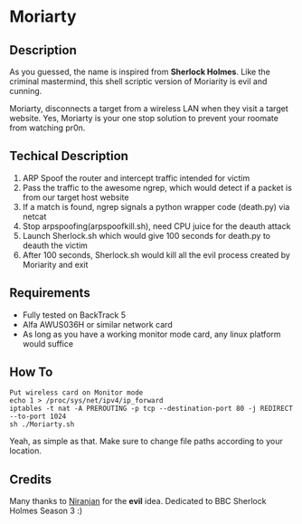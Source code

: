 Moriarty
==========

Description
-----------

As you guessed, the name is inspired from **Sherlock Holmes**. Like the criminal mastermind, this
shell scriptic version of Moriarity is evil and cunning.

Moriarty, disconnects a target from a wireless LAN when they visit a target website. Yes, Moriarty is
your one stop solution to prevent your roomate from watching pr0n.

Techical Description
-------------------

1. ARP Spoof the router and intercept traffic intended for victim
2. Pass the traffic to the awesome ngrep, which would detect if a packet is from our target host website
3. If a match is found, ngrep signals a python wrapper code (death.py) via netcat
4. Stop arpspoofing(arpspoofkill.sh), need CPU juice for the deauth attack
5. Launch Sherlock.sh which would give 100 seconds for death.py to deauth the victim
6. After 100 seconds, Sherlock.sh would kill all the evil process created by Moriarity and exit

Requirements
-----------
* Fully tested on BackTrack 5
* Alfa AWUS036H or similar network card
* As long as you have a working monitor mode card, any linux platform would suffice

How To
--------
```
Put wireless card on Monitor mode
echo 1 > /proc/sys/net/ipv4/ip_forward
iptables -t nat -A PREROUTING -p tcp --destination-port 80 -j REDIRECT --to-port 1024
sh ./Moriarty.sh
```
Yeah, as simple as that. Make sure to change file paths according to your location.

Credits
--------
Many thanks to [Niranjan](http://people.epfl.ch/niranjan.thanikachalam) for the **evil** idea.
Dedicated to BBC Sherlock Holmes Season 3 :)
